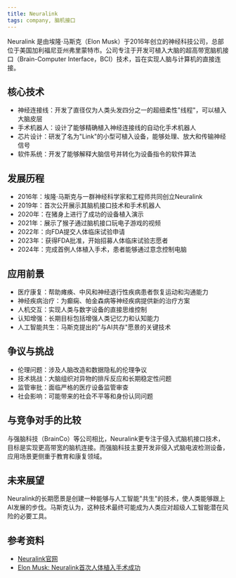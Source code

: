 ```yaml
---
title: Neuralink
tags: company, 脑机接口
---
```


Neuralink 是由埃隆·马斯克（Elon Musk）于2016年创立的神经科技公司，总部位于美国加利福尼亚州弗里蒙特市。公司专注于开发可植入大脑的超高带宽脑机接口（Brain-Computer Interface，BCI）技术，旨在实现人脑与计算机的直接连接。

## 核心技术
- 神经连接线：开发了直径仅为人类头发四分之一的超细柔性"线程"，可以植入大脑皮层
- 手术机器人：设计了能够精确植入神经连接线的自动化手术机器人
- 芯片设计：研发了名为"Link"的小型可植入设备，能够处理、放大和传输神经信号
- 软件系统：开发了能够解释大脑信号并转化为设备指令的软件算法

## 发展历程
- 2016年：埃隆·马斯克与一群神经科学家和工程师共同创立Neuralink
- 2019年：首次公开展示其脑机接口技术和手术机器人
- 2020年：在猪身上进行了成功的设备植入演示
- 2021年：展示了猴子通过脑机接口玩电子游戏的视频
- 2022年：向FDA提交人体临床试验申请
- 2023年：获得FDA批准，开始招募人体临床试验志愿者
- 2024年：完成首例人体植入手术，患者能够通过意念控制电脑

## 应用前景
- 医疗康复：帮助瘫痪、中风和神经退行性疾病患者恢复运动和沟通能力
- 神经疾病治疗：为癫痫、帕金森病等神经疾病提供新的治疗方案
- 人机交互：实现人类与数字设备的直接思维控制
- 认知增强：长期目标包括增强人类记忆力和认知能力
- 人工智能共生：马斯克提出的"与AI共存"愿景的关键技术

## 争议与挑战
- 伦理问题：涉及人脑改造和数据隐私的伦理争议
- 技术挑战：大脑组织对异物的排斥反应和长期稳定性问题
- 监管审批：面临严格的医疗设备监管审查
- 社会影响：可能带来的社会不平等和身份认同问题

## 与竞争对手的比较
与强脑科技（BrainCo）等公司相比，Neuralink更专注于侵入式脑机接口技术，目标是实现更高带宽的脑机连接。而强脑科技主要开发非侵入式脑电波检测设备，应用场景更侧重于教育和康复领域。

## 未来展望
Neuralink的长期愿景是创建一种能够与人工智能"共生"的技术，使人类能够跟上AI发展的步伐。马斯克认为，这种技术最终可能成为人类应对超级人工智能潜在风险的必要工具。

## 参考资料
- [Neuralink官网](https://neuralink.com/)
- [Elon Musk: Neuralink首次人体植入手术成功](https://twitter.com/elonmusk)